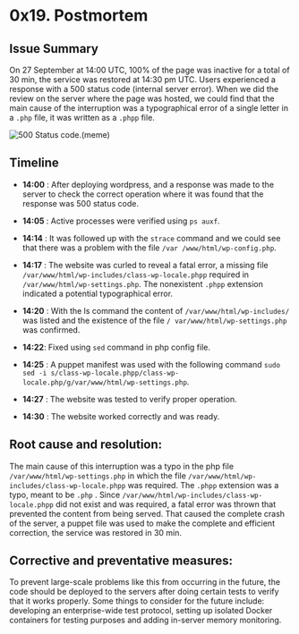 # 0x19. Postmortem


## Issue Summary

On 27 September at 14:00 UTC, 100% of the page was inactive for a total of 30 min, the service was restored at 14:30 pm UTC. Users experienced a response with a 500 status code (internal server error). When we did the review on the server where the page was hosted, we could find that the main cause of the interruption was a typographical error of a single letter in a `.php` file, it was written as a `.phpp` file.

![500 Status code.(meme)](https://i.redd.it/vri4ra46xi531.jpg)


## Timeline

- **14:00** : After deploying wordpress, and a response was made to the server to check the correct operation where it was found that the response was 500 status code.

- **14:05** : Active processes were verified using `ps auxf`.

- **14:14** : It was followed up with the `strace` command and we could see that there was a problem with the file `/var /www/html/wp-config.php`.

- **14:17** : The website was curled to reveal a fatal error, a missing file `/var/www/html/wp-includes/class-wp-locale.phpp` required in `/var/www/html/wp-settings.php`. The nonexistent `.phpp` extension indicated a potential typographical error.

- **14:20** : With the ls command the content of `/var/www/html/wp-includes/` was listed and the existence of the file `/ var/www/html/wp-settings.php` was confirmed.

- **14:22**: Fixed using `sed` command in php config file.

- **14:25** : A puppet manifest was used with the following command `sudo sed -i s/class-wp-locale.phpp/class-wp-locale.php/g/var/www/html/wp-settings.php`.

- **14:27** : The website was tested to verify proper operation.

- **14:30** : The website worked correctly and was ready.


## Root cause and resolution:

The main cause of this interruption was a typo in the php file `/var/www/html/wp-settings.php` in which the file `/var/www/html/wp-includes/class-wp-locale.phpp` was required. The `.phpp` extension was a typo, meant to be `.php` . Since `/var/www/html/wp-includes/class-wp-locale.phpp` did not exist and was required, a fatal error was thrown that prevented the content from being served. That caused the complete crash of the server, a puppet file was used to make the complete and efficient correction, the service was restored in 30 min.


## Corrective and preventative measures:

To prevent large-scale problems like this from occurring in the future, the code should be deployed to the servers after doing certain tests to verify that it works properly. Some things to consider for the future include: developing an enterprise-wide test protocol, setting up isolated Docker containers for testing purposes and adding in-server memory monitoring.
